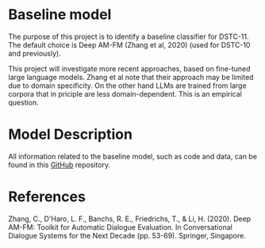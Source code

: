 # Baseline model

The purpose of this project is to identify a baseline classifier for DSTC-11. The default choice is Deep AM-FM (Zhang et al, 2020) (used for DSTC-10 and previously).

This project will investigate more recent approaches, based on fine-tuned large language models. Zhang et al note that their approach may be limited due to domain specificity. On the other hand LLMs are trained from large corpora that in priciple are less domain-dependent. This is an empirical question.

# Model Description

All information related to the baseline model, such as code and data, can be found in this [GitHub](https://github.com/karthik19967829/DSTC11-Benchmark) repository.

# References

Zhang, C., D'Haro, L. F., Banchs, R. E., Friedrichs, T., & Li, H. (2020). Deep AM-FM: Toolkit for Automatic Dialogue Evaluation. In Conversational Dialogue Systems for the Next Decade (pp. 53-69). Springer, Singapore.